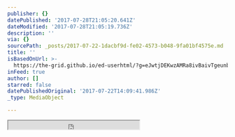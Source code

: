 ```yaml
---
publisher: {}
datePublished: '2017-07-28T21:05:20.641Z'
dateModified: '2017-07-28T21:05:19.736Z'
description: ''
via: {}
sourcePath: _posts/2017-07-22-1dacbf9d-fe02-4573-b048-9fa01bf4575e.md
title: ''
isBasedOnUrl: >-
  https://the-grid.github.io/ed-userhtml/?g=eJwtjDEKwzAMRa8ivBaivTgeunbsCWxXISaOLSQF2tvXDVk-n8fjeQ4-wiq0zG414zviQvTW6b_pkEYy5b7j1nXcAdSotNNxIFRnF6uRtGjkwL5MAzDXkqOV3lBUb5-9uvA6kmYpicA6PM8YPK6axxg8cvgB69kyfA
inFeed: true
author: []
starred: false
datePublishedOriginal: '2017-07-22T14:09:41.986Z'
_type: MediaObject

---
```

<iframe src="https://the-grid.github.io/ed-userhtml/?g=eJwtjDEKwzAMRa8ivBaivTgeunbsCWxXISaOLSQF2tvXDVk-n8fjeQ4-wiq0zG414zviQvTW6b_pkEYy5b7j1nXcAdSotNNxIFRnF6uRtGjkwL5MAzDXkqOV3lBUb5-9uvA6kmYpicA6PM8YPK6axxg8cvgB69kyfA" height="20" style=""></iframe>